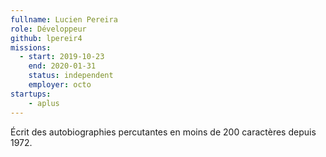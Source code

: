 ```yaml
---
fullname: Lucien Pereira
role: Développeur
github: lpereir4
missions: 
  - start: 2019-10-23
    end: 2020-01-31
    status: independent
    employer: octo
startups:
    - aplus
---
```


Écrit des autobiographies percutantes en moins de 200 caractères depuis 1972.
